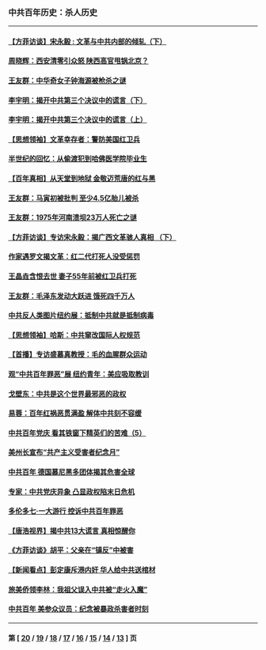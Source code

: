### 中共百年历史：杀人历史
---
#### [【方菲访谈】宋永毅 : 文革与中共内部的倾轧（下）](../../pages/nf1176106/n13486836.md?04040430) 
#### [周晓辉：西安清零引众怒 陕西高官甩锅北京？](../../pages/nf1176106/n13484627.md?04040430) 
#### [王友群：中华奇女子钟海源被枪杀之谜](../../pages/nf1176106/n13430555.md?04040430) 
#### [李宇明：揭开中共第三个决议中的谎言（下）](../../pages/nf1176106/n13389389.md?04040430) 
#### [李宇明：揭开中共第三个决议中的谎言（上）](../../pages/nf1176106/n13388697.md?04040430) 
#### [【思想领袖】文革幸存者：警防美国红卫兵](../../pages/nf1176106/n13339289.md?04040430) 
#### [半世纪的回忆：从偷渡犯到哈佛医学院毕业生](../../pages/nf1176106/n13345328.md?04040430) 
#### [【百年真相】从天堂到地狱 金敬迈荒唐的红与黑](../../pages/nf1176106/n13336995.md?04040430) 
#### [王友群：马寅初被批判 至少4.5亿胎儿被杀](../../pages/nf1176106/n13260313.md?04040430) 
#### [王友群：1975年河南溃坝23万人死亡之谜](../../pages/nf1176106/n13231576.md?04040430) 
#### [【方菲访谈】专访宋永毅：揭广西文革骇人真相 （下）](../../pages/nf1176106/n13209074.md?04040430) 
#### [作家遇罗文揭文革：红二代打死人没受惩罚](../../pages/nf1176106/n13205254.md?04040430) 
#### [王晶垚含恨去世 妻子55年前被红卫兵打死](../../pages/nf1176106/n13203590.md?04040430) 
#### [王友群：毛泽东发动大跃进 饿死四千万人](../../pages/nf1176106/n13177158.md?04040430) 
#### [中共反人类图片纽约展：抵制中共就是抵制病毒](../../pages/nf1176106/n13115371.md?04040430) 
#### [【思想领袖】哈斯：中共窜改国际人权规范](../../pages/nf1176106/n13053647.md?04040430) 
#### [【首播】专访盛慕真教授：毛的血腥群众运动](../../pages/nf1176106/n13091782.md?04040430) 
#### [观“中共百年罪恶”展 纽约青年：美应吸取教训](../../pages/nf1176106/n13085246.md?04040430) 
#### [戈壁东：中共是这个世界最邪恶的政权](../../pages/nf1176106/n13085641.md?04040430) 
#### [易蓉：百年红祸恶贯满盈 解体中共刻不容缓](../../pages/nf1176106/n13084455.md?04040430) 
#### [中共百年党庆 看其铁窗下精英们的苦难（5）](../../pages/nf1176106/n13076766.md?04040430) 
#### [美州长宣布“共产主义受害者纪念月”](../../pages/nf1176106/n13074024.md?04040430) 
#### [中共百年 德国慕尼黑多团体揭其危害全球](../../pages/nf1176106/n13068873.md?04040430) 
#### [专家：中共党庆异象 凸显政权陷末日危机](../../pages/nf1176106/n13067084.md?04040430) 
#### [多伦多七·一大游行 控诉中共百年罪恶](../../pages/nf1176106/n13062043.md?04040430) 
#### [【唐浩视界】揭中共13大谎言 真相惊醒你](../../pages/nf1176106/n13065208.md?04040430) 
#### [《方菲访谈》胡平：父亲在“镇反”中被害](../../pages/nf1176106/n13064114.md?04040430) 
#### [【新闻看点】彭定康斥港内奸 华人给中共送棺材](../../pages/nf1176106/n13064230.md?04040430) 
#### [旅美侨领李林：我祖父误入中共被“走火入魔”](../../pages/nf1176106/n13062777.md?04040430) 
#### [中共百年 美参众议员：纪念被暴政杀害者时刻](../../pages/nf1176106/n13063735.md?04040430) 

---
#### 第 [ [20](./20.md?04040430) / [19](./19.md?04040430) / [18](./18.md?04040430) / [17](./17.md?04040430) / [16](./16.md?04040430) / [15](./15.md?04040430) / [14](./14.md?04040430) / [13](./13.md?04040430) ] 页
